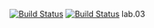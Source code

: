 [![Build Status](https://travis-ci.org/VladimirBurmistrov/lab07.svg?branch=master)](https://travis-ci.org/VladimirBurmistrov/lab07)
[![Build Status](https://travis-ci.org/VladimirBurmistrov/lab07.svg?branch=master)](https://travis-ci.org/VladimirBurmistrov/lab07)
lab.03
